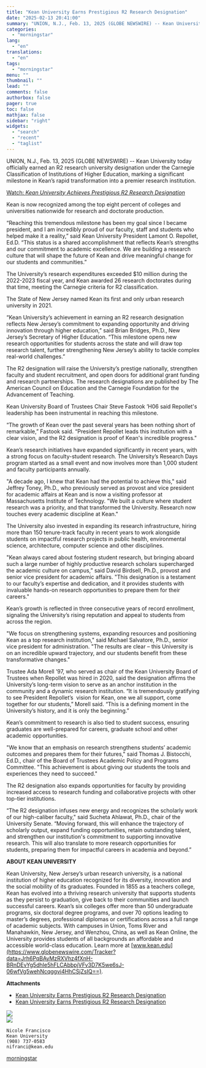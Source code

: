 ```yaml
---
title: "Kean University Earns Prestigious R2 Research Designation"
date: "2025-02-13 20:41:00"
summary: "UNION, N.J., Feb. 13, 2025 (GLOBE NEWSWIRE) -- Kean University today officially earned an R2 research university designation under the Carnegie Classification of Institutions of Higher Education, marking a significant milestone in Kean’s rapid transformation into a premier research institution. Watch: Kean University Achieves Prestigious R2 Research Designation Kean is..."
categories:
  - "morningstar"
lang:
  - "en"
translations:
  - "en"
tags:
  - "morningstar"
menu: ""
thumbnail: ""
lead: ""
comments: false
authorbox: false
pager: true
toc: false
mathjax: false
sidebar: "right"
widgets:
  - "search"
  - "recent"
  - "taglist"
---
```


UNION, N.J., Feb. 13, 2025 (GLOBE NEWSWIRE) -- Kean University today officially earned an R2 research university designation under the Carnegie Classification of Institutions of Higher Education, marking a significant milestone in Kean’s rapid transformation into a premier research institution.

[Watch: *Kean University Achieves Prestigious R2 Research Designation*](https://www.globenewswire.com/Tracker?data=qVZckb4IvWRcoXiOkof4-Rg0cMwX-V3-fN7GTvHmYDt7QfcHQIqz57Z2ulG3qskdjLPTz1Yy4DQHBqEknlrRdqEKyUFhH7C7taUgXvJ9cqGKSS9Z3MIxezBpBiT68RqEu-yTKFv3wfyMoZQina37tAKdt8rJpYfIwBUntqKhwLg=)

Kean is now recognized among the top eight percent of colleges and universities nationwide for research and doctorate production.

“Reaching this tremendous milestone has been my goal since I became president, and I am incredibly proud of our faculty, staff and students who helped make it a reality,” said Kean University President Lamont O. Repollet, Ed.D. “This status is a shared accomplishment that reflects Kean’s strengths and our commitment to academic excellence. We are building a research culture that will shape the future of Kean and drive meaningful change for our students and communities.”

The University’s research expenditures exceeded $10 million during the 2022-2023 fiscal year, and Kean awarded 26 research doctorates during that time, meeting the Carnegie criteria for R2 classification.

The State of New Jersey named Kean its first and only urban research university in 2021.

“Kean University’s achievement in earning an R2 research designation reflects New Jersey’s commitment to expanding opportunity and driving innovation through higher education,” said Brian Bridges, Ph.D., New Jersey’s Secretary of Higher Education. “This milestone opens new research opportunities for students across the state and will draw top research talent, further strengthening New Jersey’s ability to tackle complex real-world challenges.”

The R2 designation will raise the University’s prestige nationally, strengthen faculty and student recruitment, and open doors for additional grant funding and research partnerships. The research designations are published by The American Council on Education and the Carnegie Foundation for the Advancement of Teaching.

Kean University Board of Trustees Chair Steve Fastook ’H06 said Repollet's leadership has been instrumental in reaching this milestone.

“The growth of Kean over the past several years has been nothing short of remarkable,” Fastook said. “President Repollet leads this institution with a clear vision, and the R2 designation is proof of Kean's incredible progress."

Kean’s research initiatives have expanded significantly in recent years, with a strong focus on faculty-student research. The University’s Research Days program started as a small event and now involves more than 1,000 student and faculty participants annually.

"A decade ago, I knew that Kean had the potential to achieve this," said Jeffrey Toney, Ph.D., who previously served as provost and vice president for academic affairs at Kean and is now a visiting professor at Massachusetts Institute of Technology. "We built a culture where student research was a priority, and that transformed the University. Research now touches every academic discipline at Kean."

The University also invested in expanding its research infrastructure, hiring more than 150 tenure-track faculty in recent years to work alongside students on impactful research projects in public health, environmental science, architecture, computer science and other disciplines.

"Kean always cared about fostering student research, but bringing aboard such a large number of highly productive research scholars supercharged the academic culture on campus,” said David Birdsell, Ph.D., provost and senior vice president for academic affairs. "This designation is a testament to our faculty’s expertise and dedication, and it provides students with invaluable hands-on research opportunities to prepare them for their careers."

Kean’s growth is reflected in three consecutive years of record enrollment, signaling the University’s rising reputation and appeal to students from across the region.

"We focus on strengthening systems, expanding resources and positioning Kean as a top research institution," said Michael Salvatore, Ph.D., senior vice president for administration. "The results are clear – this University is on an incredible upward trajectory, and our students benefit from these transformative changes."

Trustee Ada Morell ’97, who served as chair of the Kean University Board of Trustees when Repollet was hired in 2020, said the designation affirms the University’s long-term vision to serve as an anchor institution in the community and a dynamic research institution. “It is tremendously gratifying to see President Repollet’s  vision for Kean, one we all support, come together for our students,” Morell said. “This is a defining moment in the University’s history, and it is only the beginning.”

Kean’s commitment to research is also tied to student success, ensuring graduates are well-prepared for careers, graduate school and other academic opportunities.

"We know that an emphasis on research strengthens students’ academic outcomes and prepares them for their futures," said Thomas J. Bistocchi, Ed.D., chair of the Board of Trustees Academic Policy and Programs Committee. "This achievement is about giving our students the tools and experiences they need to succeed."

The R2 designation also expands opportunities for faculty by providing increased access to research funding and collaborative projects with other top-tier institutions.

“The R2 designation infuses new energy and recognizes the scholarly work of our high-caliber faculty," said Sucheta Ahlawat, Ph.D., chair of the University Senate. “Moving forward, this will enhance the trajectory of scholarly output, expand funding opportunities, retain outstanding talent, and strengthen our institution's commitment to supporting innovative research. This will also translate to more research opportunities for students, preparing them for impactful careers in academia and beyond.”

**ABOUT KEAN UNIVERSITY**

Kean University, New Jersey’s urban research university, is a national institution of higher education recognized for its diversity, innovation and the social mobility of its graduates. Founded in 1855 as a teachers college, Kean has evolved into a thriving research university that supports students as they persist to graduation, give back to their communities and launch successful careers. Kean’s six colleges offer more than 50 undergraduate programs, six doctoral degree programs, and over 70 options leading to master’s degrees, professional diplomas or certifications across a full range of academic subjects. With campuses in Union, Toms River and Manahawkin, New Jersey, and Wenzhou, China, as well as Kean Online, the University provides students of all backgrounds an affordable and accessible world-class education. Learn more at [www.kean.edu](https://www.globenewswire.com/Tracker?data=Jrh6PqBAyMzRXVhz4fXnH-BRnDEvYg5dhIe5hFLCAbbpjVFv3D7K5we6sJ-06wfVg5wehNcqggvi4HhCSjZsIQ==).

**Attachments**

* [Kean University Earns Prestigious R2 Research Designation](https://ml.globenewswire.com/Resource/Download/3e3b0bca-e178-4a7d-b11d-4d880749229e)
* [Kean University Earns Prestigious R2 Research Designation](https://ml.globenewswire.com/Resource/Download/994b82d2-821b-4b3c-9030-ed686892799e)

 ![](https://www.globenewswire.com/newsroom/ti?nf=OTM1ODAxMyM2NzQ5OTY2IzUwMDEzMjY1Mw==)   
 ![](https://ml.globenewswire.com/media/NzM4ZGRhMjEtMWFlZC00YzE1LWE2YmMtMGE4Mzg0ZWJjZjMwLTUwMDEzMjY1Mw==/tiny/Kean-University.png)
```
Nicole Francisco
Kean University
(908) 737-0583
nifranci@kean.edu

```

[morningstar](https://www.morningstar.com/news/globe-newswire/9358013/kean-university-earns-prestigious-r2-research-designation)
